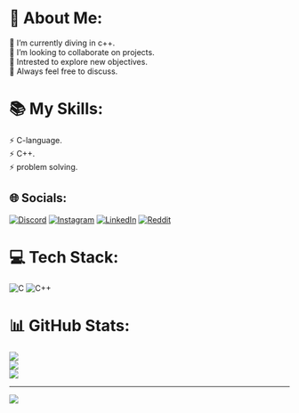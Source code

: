# 💫 About Me:
🔭 I’m currently  diving in c++.<br>👯 I’m looking to collaborate on projects.<br>🌱 Intrested to explore new objectives.<br>🌟 Always feel free to discuss.
# 📚 My Skills:
⚡ C-language.<br>⚡ C++.<br>⚡ problem solving.<br> 



## 🌐 Socials:
[![Discord](https://img.shields.io/badge/Discord-%237289DA.svg?logo=discord&logoColor=white)](https://discord.gg/https://discord.gg/C8nFHADC) [![Instagram](https://img.shields.io/badge/Instagram-%23E4405F.svg?logo=Instagram&logoColor=white)](https://instagram.com/_hxrshx.06_) [![LinkedIn](https://img.shields.io/badge/LinkedIn-%230077B5.svg?logo=linkedin&logoColor=white)](https://linkedin.com/in/https://www.linkedin.com/in/harsha-alla-4835a8280/) [![Reddit](https://img.shields.io/badge/Reddit-%23FF4500.svg?logo=Reddit&logoColor=white)](https://reddit.com/user/Optimal_High06) 

# 💻 Tech Stack:
![C](https://img.shields.io/badge/c-%2300599C.svg?style=flat&logo=c&logoColor=white) ![C++](https://img.shields.io/badge/c++-%2300599C.svg?style=flat&logo=c%2B%2B&logoColor=white)
# 📊 GitHub Stats:
![](https://github-readme-stats.vercel.app/api?username=LUCKYHARSHA001&theme=dark&hide_border=false&include_all_commits=true&count_private=true)<br/>
![](https://github-readme-streak-stats.herokuapp.com/?user=LUCKYHARSHA001&theme=dark&hide_border=false)<br/>
![](https://github-readme-stats.vercel.app/api/top-langs/?username=LUCKYHARSHA001&theme=dark&hide_border=false&include_all_commits=true&count_private=true&layout=compact)

---
[![](https://visitcount.itsvg.in/api?id=LUCKYHARSHA001&icon=5&color=0)](https://visitcount.itsvg.in)

<!-- Proudly created with GPRM ( https://gprm.itsvg.in ) -->
